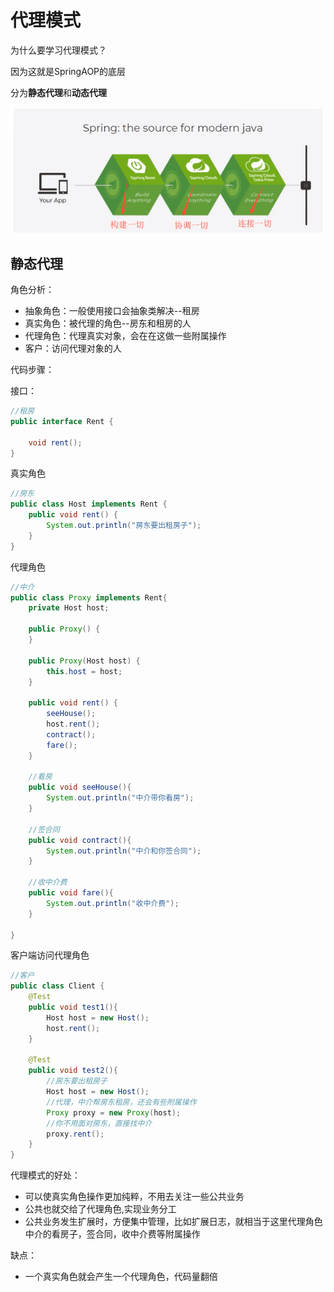 # 代理模式

为什么要学习代理模式？

因为这就是SpringAOP的底层

分为**静态代理**和**动态代理**

![](../../.vuepress/public/img/learning/spring/2.png)

## 静态代理

角色分析：

* 抽象角色：一般使用接口会抽象类解决--租房
* 真实角色：被代理的角色--房东和租房的人
* 代理角色：代理真实对象，会在在这做一些附属操作
* 客户：访问代理对象的人

代码步骤：

接口：

```java
//租房
public interface Rent {

    void rent();
}
```

真实角色

```java
//房东
public class Host implements Rent {
    public void rent() {
        System.out.println("房东要出租房子");
    }
}
```

代理角色

```java
//中介
public class Proxy implements Rent{
    private Host host;

    public Proxy() {
    }

    public Proxy(Host host) {
        this.host = host;
    }

    public void rent() {
        seeHouse();
        host.rent();
        contract();
        fare();
    }

    //看房 
    public void seeHouse(){
        System.out.println("中介带你看房");
    }

    //签合同
    public void contract(){
        System.out.println("中介和你签合同");
    }

    //收中介费
    public void fare(){
        System.out.println("收中介费");
    }

}
```

客户端访问代理角色

```java
//客户
public class Client {
    @Test
    public void test1(){
        Host host = new Host();
        host.rent();
    }

    @Test
    public void test2(){
        //房东要出租房子
        Host host = new Host();
        //代理，中介帮房东租房，还会有些附属操作
        Proxy proxy = new Proxy(host);
        //你不用面对房东，直接找中介
        proxy.rent();
    }
}
```


代理模式的好处：

* 可以使真实角色操作更加纯粹，不用去关注一些公共业务
* 公共也就交给了代理角色,实现业务分工
* 公共业务发生扩展时，方便集中管理，比如扩展日志，就相当于这里代理角色中介的看房子，签合同，收中介费等附属操作

缺点：

* 一个真实角色就会产生一个代理角色，代码量翻倍




